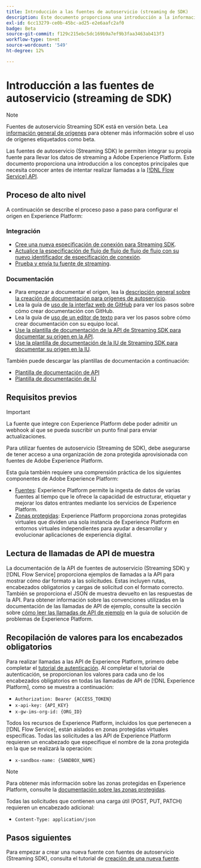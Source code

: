 ```yaml
---
title: Introducción a las fuentes de autoservicio (streaming de SDK)
description: Este documento proporciona una introducción a la información sobre requisitos previos que debe conocer antes de intentar crear una nueva fuente mediante fuentes de autoservicio (Streaming SDK).
exl-id: 6cc13279-ce0b-45bc-ad25-e2e6aafc2af0
badge: Beta
source-git-commit: f129c215ebc5dc169b9a7ef9b3faa3463ab413f3
workflow-type: tm+mt
source-wordcount: '549'
ht-degree: 12%

---
```


# Introducción a las fuentes de autoservicio (streaming de SDK)

>[!NOTE]
>
>Fuentes de autoservicio Streaming SDK está en versión beta. Lea [información general de orígenes](../../home.md#terms-and-conditions) para obtener más información sobre el uso de orígenes etiquetados como beta.

Las fuentes de autoservicio (Streaming SDK) le permiten integrar su propia fuente para llevar los datos de streaming a Adobe Experience Platform. Este documento proporciona una introducción a los conceptos principales que necesita conocer antes de intentar realizar llamadas a la [[!DNL Flow Service] API](https://developer.adobe.com/experience-platform-apis/references/flow-service/).

## Proceso de alto nivel

A continuación se describe el proceso paso a paso para configurar el origen en Experience Platform:

### Integración

* [Cree una nueva especificación de conexión para Streaming SDK](create.md).
* [Actualice la especificación de flujo de flujo de flujo de flujo con su nuevo identificador de especificación de conexión](update-flow-specs.md).
* [Prueba y envía tu fuente de streaming](submit.md).

### Documentación

* Para empezar a documentar el origen, lea la [descripción general sobre la creación de documentación para orígenes de autoservicio](../documentation/doc-overview.md).
* Lea la guía de [uso de la interfaz web de GitHub](../documentation/github.md) para ver los pasos sobre cómo crear documentación con GitHub.
* Lea la guía de [uso de un editor de texto](../documentation/text-editor.md) para ver los pasos sobre cómo crear documentación con su equipo local.
* [Use la plantilla de documentación de la API de Streaming SDK para documentar su origen en la API](streaming-template-api.md).
* [Use la plantilla de documentación de la IU de Streaming SDK para documentar su origen en la IU](streaming-template-ui.md).

También puede descargar las plantillas de documentación a continuación:

* [Plantilla de documentación de API](../assets/streaming/streaming-template-api.zip)
* [Plantilla de documentación de IU](../assets/streaming/streaming-template-ui.zip)

## Requisitos previos

>[!IMPORTANT]
>
>La fuente que integre con Experience Platform debe poder admitir un webhook al que se pueda suscribir un punto final para enviar actualizaciones.

Para utilizar fuentes de autoservicio (Streaming de SDK), debe asegurarse de tener acceso a una organización de zona protegida aprovisionada con fuentes de Adobe Experience Platform.

Esta guía también requiere una comprensión práctica de los siguientes componentes de Adobe Experience Platform:

* [Fuentes](../../home.md): Experience Platform permite la ingesta de datos de varias fuentes al tiempo que le ofrece la capacidad de estructurar, etiquetar y mejorar los datos entrantes mediante los servicios de Experience Platform.
* [Zonas protegidas](../../../sandboxes/home.md): Experience Platform proporciona zonas protegidas virtuales que dividen una sola instancia de Experience Platform en entornos virtuales independientes para ayudar a desarrollar y evolucionar aplicaciones de experiencia digital.

## Lectura de llamadas de API de muestra

La documentación de la API de fuentes de autoservicio (Streaming SDK) y [!DNL Flow Service] proporciona ejemplos de llamadas a la API para mostrar cómo dar formato a las solicitudes. Estas incluyen rutas, encabezados obligatorios y cargas de solicitud con el formato correcto. También se proporciona el JSON de muestra devuelto en las respuestas de la API. Para obtener información sobre las convenciones utilizadas en la documentación de las llamadas de API de ejemplo, consulte la sección sobre [cómo leer las llamadas de API de ejemplo](../../../landing/troubleshooting.md#how-do-i-format-an-api-request) en la guía de solución de problemas de Experience Platform.

## Recopilación de valores para los encabezados obligatorios

Para realizar llamadas a las API de Experience Platform, primero debe completar el [tutorial de autenticación](https://www.adobe.com/go/platform-api-authentication-en). Al completar el tutorial de autenticación, se proporcionan los valores para cada uno de los encabezados obligatorios en todas las llamadas de API de [!DNL Experience Platform], como se muestra a continuación:

* `Authorization: Bearer {ACCESS_TOKEN}`
* `x-api-key: {API_KEY}`
* `x-gw-ims-org-id: {ORG_ID}`

Todos los recursos de Experience Platform, incluidos los que pertenecen a [!DNL Flow Service], están aislados en zonas protegidas virtuales específicas. Todas las solicitudes a las API de Experience Platform requieren un encabezado que especifique el nombre de la zona protegida en la que se realizará la operación:

* `x-sandbox-name: {SANDBOX_NAME}`

>[!NOTE]
>
>Para obtener más información sobre las zonas protegidas en Experience Platform, consulte la [documentación sobre las zonas protegidas](../../../sandboxes/home.md).

Todas las solicitudes que contienen una carga útil (POST, PUT, PATCH) requieren un encabezado adicional:

* `Content-Type: application/json`

## Pasos siguientes

Para empezar a crear una nueva fuente con fuentes de autoservicio (Streaming SDK), consulta el tutorial de [creación de una nueva fuente](./create.md).
